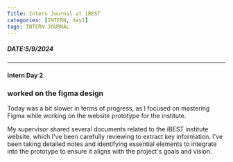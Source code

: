 ```yaml
---
Title: Intern Journal at iBEST
categories: [INTERN, day1]
tags: INTERN JOURNAL
---
```

##### DATE:5/9/2024
---
#### Intern Day 2
### worked on the figma design 

Today was a bit slower in terms of progress, as I focused on mastering Figma while working on the website prototype for the institute.

My supervisor shared several documents related to the iBEST institute website, which I've been carefully reviewing to extract key information. I've been taking detailed notes and identifying essential elements to integrate into the prototype to ensure it aligns with the project's goals and vision.
